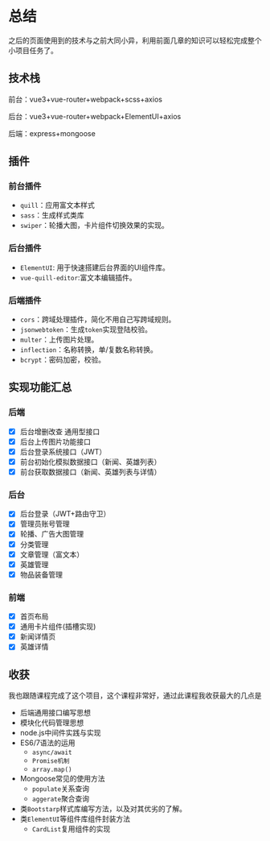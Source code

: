 # 总结

之后的页面使用到的技术与之前大同小异，利用前面几章的知识可以轻松完成整个小项目任务了。

## 技术栈

前台：vue3+vue-router+webpack+scss+axios

后台：vue3+vue-router+webpack+ElementUI+axios

后端：express+mongoose

## 插件

### 前台插件

- `quill`：应用富文本样式
- `sass`：生成样式类库
- `swiper`：轮播大图，卡片组件切换效果的实现。

### 后台插件

- `ElementUI`: 用于快速搭建后台界面的UI组件库。
- `vue-quill-editor`:富文本编辑插件。

### 后端插件

- `cors`：跨域处理插件，简化不用自己写跨域规则。
- `jsonwebtoken`：生成`token`实现登陆校验。
- `multer`：上传图片处理。
- `inflection`：名称转换，单/复数名称转换。
- `bcrypt`：密码加密，校验。



## 实现功能汇总

### 后端

- [x] 后台增删改查 通用型接口
- [x] 后台上传图片功能接口
- [x] 后台登录系统接口（JWT）
- [x] 前台初始化模拟数据接口（新闻、英雄列表）
- [x] 前台获取数据接口（新闻、英雄列表与详情）

### 后台

- [x] 后台登录（JWT+路由守卫）
- [x] 管理员账号管理
- [x] 轮播、广告大图管理
- [x] 分类管理
- [x] 文章管理（富文本）
- [x] 英雄管理
- [x] 物品装备管理

### 前端

- [x] 首页布局
- [x] 通用卡片组件(插槽实现)
- [x] 新闻详情页
- [x] 英雄详情

## 收获

我也跟随课程完成了这个项目，这个课程非常好，通过此课程我收获最大的几点是

- 后端通用接口编写思想
- 模块化代码管理思想
- node.js中间件实践与实现
- ES6/7语法的运用
  - `async/await`
  - `Promise机制`
  - `array.map()`
- Mongoose常见的使用方法
  - `populate`关系查询
  - `aggerate`聚合查询
- 类`Bootstarp`样式库编写方法，以及对其优劣的了解。
- 类`ElementUI`等组件库组件封装方法
  - `CardList`复用组件的实现





